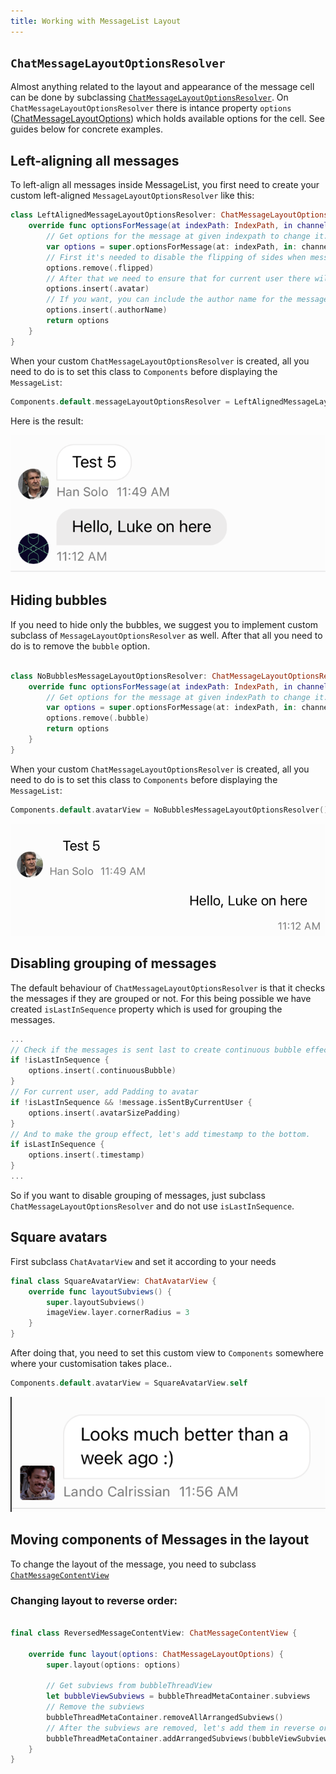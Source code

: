 ```yaml
---
title: Working with MessageList Layout
---
```


## `ChatMessageLayoutOptionsResolver`

Almost anything related to the layout and appearance of the message cell can be done by subclassing [`ChatMessageLayoutOptionsResolver`](../ReferenceDocs/Sources/StreamChatUI/ChatMessageList/ChatMessage/ChatMessageLayoutOptionsResolver.md). 
On  `ChatMessageLayoutOptionsResolver` there is intance property `options` ([ChatMessageLayoutOptions](../ReferenceDocs/Sources/StreamChatUI/ChatMessageList/ChatMessage/ChatMessageLayoutOptions.md)) which holds available options for the cell. 
See guides below for concrete examples.

## Left-aligning all messages
 To left-align all messages inside MessageList, you first need to create your custom left-aligned `MessageLayoutOptionsResolver` like this:
 
 ```swift
 class LeftAlignedMessageLayoutOptionsResolver: ChatMessageLayoutOptionsResolver {
     override func optionsForMessage(at indexPath: IndexPath, in channel: _ChatChannel<NoExtraData>, with messages: AnyRandomAccessCollection<_ChatMessage<NoExtraData>>) -> ChatMessageLayoutOptions {
         // Get options for the message at given indexpath to change it. 
         var options = super.optionsForMessage(at: indexPath, in: channel, with: messages)
         // First it's needed to disable the flipping of sides when messages is sent from current user
         options.remove(.flipped)
         // After that we need to ensure that for current user there will be avatar included in the message.
         options.insert(.avatar)
         // If you want, you can include the author name for the message as well.
         options.insert(.authorName)
         return options
     }
 }
 ```
 
 When your custom `ChatMessageLayoutOptionsResolver` is created, all you need to do is to set this class to `Components` before displaying the `MessageList`:
 
 ```swift
 Components.default.messageLayoutOptionsResolver = LeftAlignedMessageLayoutOptionsResolver()
 ```
 Here is the result: 
 
 ![](../assets/messagelist-layout-left-alignment.png) 
 
## Hiding bubbles

If you need to hide only the bubbles, we suggest you to implement custom subclass of  `MessageLayoutOptionsResolver`  as well. 
After that all you need to do is to remove the `bubble` option.

```swift

class NoBubblesMessageLayoutOptionsResolver: ChatMessageLayoutOptionsResolver {
    override func optionsForMessage(at indexPath: IndexPath, in channel: _ChatChannel<NoExtraData>, with messages: AnyRandomAccessCollection<_ChatMessage<NoExtraData>>) -> ChatMessageLayoutOptions {
        // Get options for the message at given indexPath to change it.
        var options = super.optionsForMessage(at: indexPath, in: channel, with: messages)
        options.remove(.bubble)
        return options
    }
}
``` 

When your custom `ChatMessageLayoutOptionsResolver` is created, all you need to do is to set this class to `Components` before displaying the `MessageList`:

```swift
Components.default.avatarView = NoBubblesMessageLayoutOptionsResolver()
```

![](../assets/messagelist-layout-nobubbles.png)

## Disabling grouping of messages
The default behaviour of `ChatMessageLayoutOptionsResolver` is that it checks the messages if they are grouped or not. 
For this being possible we have created `isLastInSequence` property which is used for grouping the messages. 

```swift
...
// Check if the messages is sent last to create continuous bubble effect.
if !isLastInSequence {
    options.insert(.continuousBubble)
}
// For current user, add Padding to avatar
if !isLastInSequence && !message.isSentByCurrentUser {
    options.insert(.avatarSizePadding)
}
// And to make the group effect, let's add timestamp to the bottom.
if isLastInSequence {
    options.insert(.timestamp)
}
...
```

So if you want to disable grouping of messages, just subclass `ChatMessageLayoutOptionsResolver` and do not use `isLastInSequence`.  

## Square avatars

First subclass `ChatAvatarView` and set it according to your needs 

```swift
final class SquareAvatarView: ChatAvatarView {
    override func layoutSubviews() {
        super.layoutSubviews()
        imageView.layer.cornerRadius = 3
    }
}
``` 

After doing that, you need to set this custom view to `Components` somewhere where your customisation takes place.. 

```swift
Components.default.avatarView = SquareAvatarView.self
```
![](../assets/messagelist-layout-square-avatars.png)

## Moving components of Messages in the layout

To change the layout of the message, you need to subclass [`ChatMessageContentView` ](../ReferenceDocs/Sources/StreamChatUI/ChatMessageList/ChatMessage/ChatMessageBubbleView)

### Changing layout to reverse order: 

```swift

final class ReversedMessageContentView: ChatMessageContentView {
    
    override func layout(options: ChatMessageLayoutOptions) {
        super.layout(options: options)
    
        // Get subviews from bubbleThreadView
        let bubbleViewSubviews = bubbleThreadMetaContainer.subviews
        // Remove the subviews
        bubbleThreadMetaContainer.removeAllArrangedSubviews()
        // After the subviews are removed, let's add them in reverse order.
        bubbleThreadMetaContainer.addArrangedSubviews(bubbleViewSubviews.reversed())
    }
}
```
